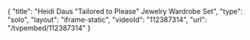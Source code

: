 {
    "title": "Heidi Daus \"Tailored to Please\" Jewelry Wardrobe Set",
    "type": "solo",
    "layout": "iframe-static",
    "videoId": "112387314",
    "url": "\/tvpembed\/112387314"
}